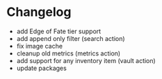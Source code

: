 
# Changelog

- add Edge of Fate tier support
- add append only filter (search action)
- fix image cache
- cleanup old metrics (metrics action)
- add support for any inventory item (vault action)
- update packages
